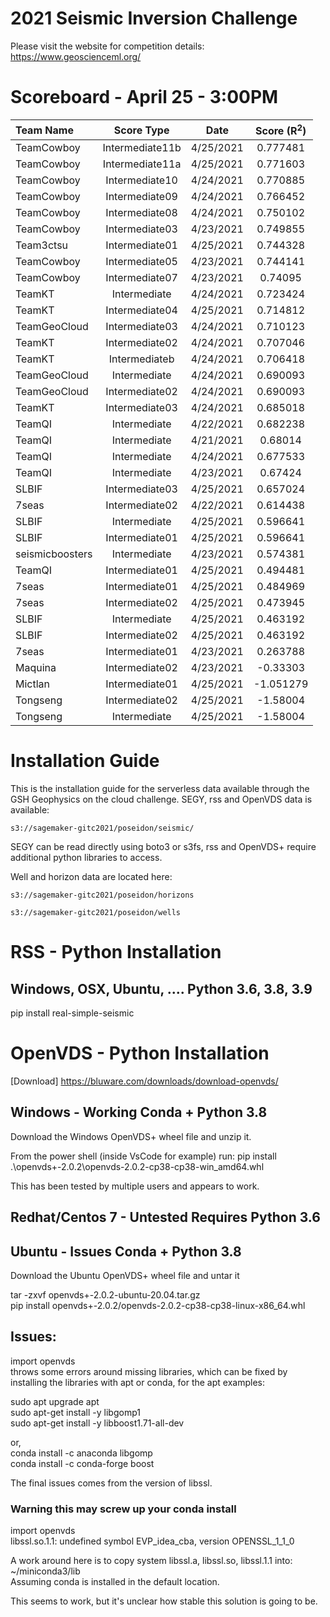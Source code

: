 # 2021 Seismic Inversion Challenge

Please visit the website for competition details: https://www.geoscienceml.org/

# Scoreboard - April 25 - 3:00PM

| **Team Name**        | **Score Type**        | **Date**                 | **Score (R<sup>2</sup>)** |
|:---------------------|:---------------------:|:------------------------:|:-------------------------:|
|TeamCowboy            |Intermediate11b        |4/25/2021                 |0.777481                   |
|TeamCowboy            |Intermediate11a        |4/25/2021                 |0.771603                   |
|TeamCowboy            |Intermediate10         |4/24/2021                 |0.770885                   |
|TeamCowboy            |Intermediate09         |4/24/2021                 |0.766452                   |                  
|TeamCowboy            |Intermediate08         |4/24/2021                 |0.750102                   |
|TeamCowboy            |Intermediate03         |4/23/2021                 |0.749855                   |
|Team3ctsu             |Intermediate01         |4/25/2021                 |0.744328                   |
|TeamCowboy            |Intermediate05         |4/23/2021                 |0.744141                   |
|TeamCowboy            |Intermediate07         |4/23/2021                 |0.74095                    |
|TeamKT                |Intermediate           |4/24/2021                 |0.723424                   |
|TeamKT                |Intermediate04         |4/25/2021                 |0.714812                   |
|TeamGeoCloud          |Intermediate03         |4/24/2021                 |0.710123                   |
|TeamKT                |Intermediate02         |4/24/2021                 |0.707046                   |
|TeamKT                |Intermediateb          |4/24/2021                 |0.706418                   |
|TeamGeoCloud          |Intermediate           |4/24/2021                 |0.690093                   |
|TeamGeoCloud          |Intermediate02         |4/24/2021                 |0.690093                   |
|TeamKT                |Intermediate03         |4/24/2021                 |0.685018                   |
|TeamQI                |Intermediate           |4/22/2021                 |0.682238                   |
|TeamQI                |Intermediate           |4/21/2021                 |0.68014                    |
|TeamQI                |Intermediate           |4/24/2021                 |0.677533                   |
|TeamQI                |Intermediate           |4/23/2021                 |0.67424                    |
|SLBIF                 |Intermediate03         |4/25/2021                 |0.657024                   |
|7seas                 |Intermediate02         |4/22/2021                 |0.614438                   |
|SLBIF                 |Intermediate           |4/25/2021                 |0.596641                   |
|SLBIF                 |Intermediate01         |4/25/2021                 |0.596641                   |
|seismicboosters       |Intermediate           |4/23/2021                 |0.574381                   |
|TeamQI                |Intermediate01         |4/25/2021                 |0.494481                   |
|7seas                 |Intermediate01         |4/25/2021                 |0.484969                   |
|7seas                 |Intermediate02         |4/25/2021                 |0.473945                   |
|SLBIF                 |Intermediate           |4/25/2021                 |0.463192                   |
|SLBIF                 |Intermediate02         |4/25/2021                 |0.463192                   |
|7seas                 |Intermediate01         |4/23/2021                 |0.263788                   |
|Maquina               |Intermediate02         |4/23/2021                 |-0.33303                   |
|Mictlan               |Intermediate01         |4/25/2021                 |-1.051279                  |
|Tongseng              |Intermediate02         |4/25/2021                 |-1.58004                   |
|Tongseng              |Intermediate           |4/25/2021                 |-1.58004                   |


# Installation Guide

This is the installation guide for the serverless data available through 
the GSH Geophysics on the cloud challenge. SEGY, rss and OpenVDS data is available:

`s3://sagemaker-gitc2021/poseidon/seismic/`

SEGY can be read directly using boto3 or s3fs, rss and OpenVDS+ require additional 
python libraries to access.

Well and horizon data are located here:

`s3://sagemaker-gitc2021/poseidon/horizons`

`s3://sagemaker-gitc2021/poseidon/wells`

# RSS - Python Installation

## Windows, OSX, Ubuntu, ....  Python 3.6, 3.8, 3.9

pip install real-simple-seismic

# OpenVDS - Python Installation

[Download] https://bluware.com/downloads/download-openvds/

## Windows - Working Conda + Python 3.8

Download the Windows OpenVDS+ wheel file and unzip it. 

From the power shell (inside VsCode for example) run:
pip install .\openvds+-2.0.2\openvds-2.0.2-cp38-cp38-win_amd64.whl

This has been tested by multiple users and appears to work.

## Redhat/Centos 7 -  Untested Requires Python 3.6

## Ubuntu - Issues Conda + Python 3.8

Download the Ubuntu OpenVDS+ wheel file and untar it

tar -zxvf openvds+-2.0.2-ubuntu-20.04.tar.gz\
pip install openvds+-2.0.2/openvds-2.0.2-cp38-cp38-linux-x86_64.whl

## Issues:
import openvds\
throws some errors around missing libraries, which can be fixed by installing 
the libraries with apt or conda, for the apt examples:

sudo apt upgrade apt\
sudo apt-get install -y libgomp1\
sudo apt-get install -y libboost1.71-all-dev

or,\
conda install -c anaconda libgomp\
conda install -c conda-forge boost

The final issues comes from the version of libssl.

### Warning this may screw up your conda install

import openvds\
libssl.so.1.1: undefined symbol EVP_idea_cba, version OPENSSL_1_1_0

A work around here is to copy system libssl.a, libssl.so, libssl.1.1 into:\
~/miniconda3/lib\
Assuming conda is installed in the default location.

This seems to work, but it's unclear how stable this solution is going to be.



